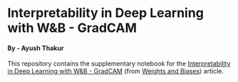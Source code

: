# Interpretability in Deep Learning with W&B - GradCAM

#### By - Ayush Thakur

This repository contains the supplementary notebook for the [Interpretability in Deep Learning with W&B - GradCAM]() (from [Weights and Biases](www.wandb.com)) article.
